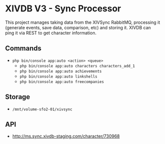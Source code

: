 # XIVDB V3 - Sync Processor

This project manages taking data from the XIVSync RabbitMQ, processing it (generate events, save data, comparison, etc) and storing it. XIVDB can ping it via REST to get character information.

## Commands

- `php bin/console app:auto <action> <queue>`
    - `php bin/console app:auto characters characters_add_1`
    - `php bin/console app:auto achievements`
    - `php bin/console app:auto linkshells`
    - `php bin/console app:auto freecompanies`

## Storage

- `/mnt/volume-sfo2-01/xivsync`

## API

- http://ms.sync.xivdb-staging.com/character/730968